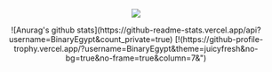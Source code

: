 <p align="center">
<img src="https://discord.c99.nl/widget/theme-3/693885501916053575.png"/>
</p>
<p align="center">
![Anurag's github stats](https://github-readme-stats.vercel.app/api?username=BinaryEgypt&count_private=true)
[!(https://github-profile-trophy.vercel.app/?username=BinaryEgypt&theme=juicyfresh&no-bg=true&no-frame=true&column=7&")
</p>

